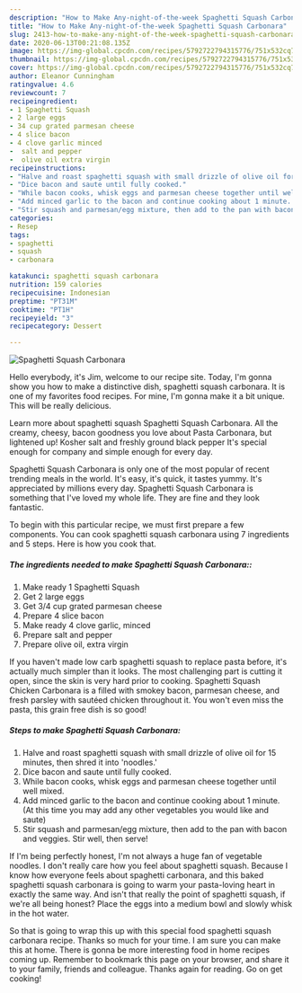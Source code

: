 ```yaml
---
description: "How to Make Any-night-of-the-week Spaghetti Squash Carbonara"
title: "How to Make Any-night-of-the-week Spaghetti Squash Carbonara"
slug: 2413-how-to-make-any-night-of-the-week-spaghetti-squash-carbonara
date: 2020-06-13T00:21:08.135Z
image: https://img-global.cpcdn.com/recipes/5792722794315776/751x532cq70/spaghetti-squash-carbonara-recipe-main-photo.jpg
thumbnail: https://img-global.cpcdn.com/recipes/5792722794315776/751x532cq70/spaghetti-squash-carbonara-recipe-main-photo.jpg
cover: https://img-global.cpcdn.com/recipes/5792722794315776/751x532cq70/spaghetti-squash-carbonara-recipe-main-photo.jpg
author: Eleanor Cunningham
ratingvalue: 4.6
reviewcount: 7
recipeingredient:
- 1 Spaghetti Squash
- 2 large eggs
- 34 cup grated parmesan cheese
- 4 slice bacon
- 4 clove garlic minced
-  salt and pepper
-  olive oil extra virgin
recipeinstructions:
- "Halve and roast spaghetti squash with small drizzle of olive oil for 15 minutes, then shred it into &#39;noodles.&#39;"
- "Dice bacon and saute until fully cooked."
- "While bacon cooks, whisk eggs and parmesan cheese together until well mixed."
- "Add minced garlic to the bacon and continue cooking about 1 minute.  (At this time you may add any other vegetables you would like and saute)"
- "Stir squash and parmesan/egg mixture, then add to the pan with bacon and veggies.  Stir well, then serve!"
categories:
- Resep
tags:
- spaghetti
- squash
- carbonara

katakunci: spaghetti squash carbonara
nutrition: 159 calories
recipecuisine: Indonesian
preptime: "PT31M"
cooktime: "PT1H"
recipeyield: "3"
recipecategory: Dessert

---
```



![Spaghetti Squash Carbonara](https://img-global.cpcdn.com/recipes/5792722794315776/751x532cq70/spaghetti-squash-carbonara-recipe-main-photo.jpg)

Hello everybody, it's Jim, welcome to our recipe site. Today, I'm gonna show you how to make a distinctive dish, spaghetti squash carbonara. It is one of my favorites food recipes. For mine, I'm gonna make it a bit unique. This will be really delicious.

Learn more about spaghetti squash Spaghetti Squash Carbonara. All the creamy, cheesy, bacon goodness you love about Pasta Carbonara, but lightened up! Kosher salt and freshly ground black pepper It&#39;s special enough for company and simple enough for every day.

Spaghetti Squash Carbonara is only one of the most popular of recent trending meals in the world. It's easy, it's quick, it tastes yummy. It's appreciated by millions every day. Spaghetti Squash Carbonara is something that I've loved my whole life. They are fine and they look fantastic.


To begin with this particular recipe, we must first prepare a few components. You can cook spaghetti squash carbonara using 7 ingredients and 5 steps. Here is how you cook that.

##### The ingredients needed to make Spaghetti Squash Carbonara::

1. Make ready 1 Spaghetti Squash
1. Get 2 large eggs
1. Get 3/4 cup grated parmesan cheese
1. Prepare 4 slice bacon
1. Make ready 4 clove garlic, minced
1. Prepare  salt and pepper
1. Prepare  olive oil, extra virgin


If you haven&#39;t made low carb spaghetti squash to replace pasta before, it&#39;s actually much simpler than it looks. The most challenging part is cutting it open, since the skin is very hard prior to cooking. Spaghetti Squash Chicken Carbonara is a filled with smokey bacon, parmesan cheese, and fresh parsley with sautéed chicken throughout it. You won&#39;t even miss the pasta, this grain free dish is so good! 

##### Steps to make Spaghetti Squash Carbonara:

1. Halve and roast spaghetti squash with small drizzle of olive oil for 15 minutes, then shred it into &#39;noodles.&#39;
1. Dice bacon and saute until fully cooked.
1. While bacon cooks, whisk eggs and parmesan cheese together until well mixed.
1. Add minced garlic to the bacon and continue cooking about 1 minute.  (At this time you may add any other vegetables you would like and saute)
1. Stir squash and parmesan/egg mixture, then add to the pan with bacon and veggies.  Stir well, then serve!


If I&#39;m being perfectly honest, I&#39;m not always a huge fan of vegetable noodles. I don&#39;t really care how you feel about spaghetti squash. Because I know how everyone feels about spaghetti carbonara, and this baked spaghetti squash carbonara is going to warm your pasta-loving heart in exactly the same way. And isn&#39;t that really the point of spaghetti squash, if we&#39;re all being honest? Place the eggs into a medium bowl and slowly whisk in the hot water. 

So that is going to wrap this up with this special food spaghetti squash carbonara recipe. Thanks so much for your time. I am sure you can make this at home. There is gonna be more interesting food in home recipes coming up. Remember to bookmark this page on your browser, and share it to your family, friends and colleague. Thanks again for reading. Go on get cooking!
